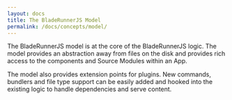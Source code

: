 ```yaml
---
layout: docs
title: The BladeRunnerJS Model
permalink: /docs/concepts/model/
---
```


The BladeRunnerJS model is at the core of the BladeRunnerJS logic. The model provides an abstraction away from files on the disk and provides rich access to the components and Source Modules within an App.

The model also provides extension points for plugins. New commands, bundlers and file type support can be easily added and hooked into the existing logic to handle dependencies and serve content.
